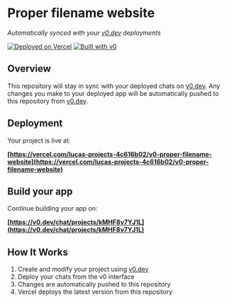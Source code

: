 # Proper filename website

*Automatically synced with your [v0.dev](https://v0.dev) deployments*

[![Deployed on Vercel](https://img.shields.io/badge/Deployed%20on-Vercel-black?style=for-the-badge&logo=vercel)](https://vercel.com/lucas-projects-4c616b02/v0-proper-filename-website)
[![Built with v0](https://img.shields.io/badge/Built%20with-v0.dev-black?style=for-the-badge)](https://v0.dev/chat/projects/kMHF8v7YJ1L)

## Overview

This repository will stay in sync with your deployed chats on [v0.dev](https://v0.dev).
Any changes you make to your deployed app will be automatically pushed to this repository from [v0.dev](https://v0.dev).

## Deployment

Your project is live at:

**[https://vercel.com/lucas-projects-4c616b02/v0-proper-filename-website](https://vercel.com/lucas-projects-4c616b02/v0-proper-filename-website)**

## Build your app

Continue building your app on:

**[https://v0.dev/chat/projects/kMHF8v7YJ1L](https://v0.dev/chat/projects/kMHF8v7YJ1L)**

## How It Works

1. Create and modify your project using [v0.dev](https://v0.dev)
2. Deploy your chats from the v0 interface
3. Changes are automatically pushed to this repository
4. Vercel deploys the latest version from this repository
